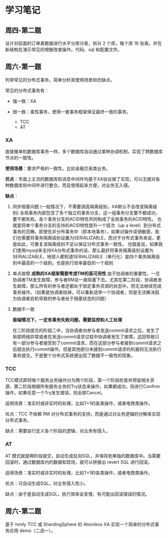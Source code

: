 # 学习笔记

## 周四-第二题

设计对前面的订单表数据进行水平分库分表，拆分 2 个库，每个库 16 张表。并在新结构在演示常见的增删改查操作。代码、sql 和配置文件。



## 周六-第一题

列举常见的分布式事务，简单分析其使用场景和优缺点。

常见的分布式事务有：

- 强一致：XA

- 弱一致：柔性事务，使用一套事务框架保证最终一致的事务。
  - TCC
  - AT

### XA

直接像单机数据库事务一样，多个数据库自动通过某种协调机制，实现了跨数据库节点的一致性。

**使用场景**：要求严格的一致性，比如金融交易类业务。

**优点**：市面上主流的数据库和消息中间件均基于XA协议做了实现，可以无缝对各种数据库和中间件进行整合。而且使用起来方便，对业务无入侵。

**缺点**：

1. 同步阻塞问题 (一般情况下，不需要调高隔离级别，XA默认不会改变隔离级别)
   全局事务内部包含了多个独立的事务分支，这一组事务分支要不都成功，要不都失败。各个事务分支的ACID特性共同构成了全局事务的ACID特性。
   也就是将单个事务分支的支持的ACID特性提升一个层次（up a level）到分布式事务的范畴。即使在非分布事务中（即本地事务），如果对操作读很敏感，我们也需要将事务隔离级别设置为SERIALIZABLE，而对于分布式事务来说，更是如此，可重复读隔离级别不足以保证分布式事务一致性。
   也就是说，如果我们使用mysql来支持XA分布式事务的话，那么最好将事务隔离级别设置为SERIALIZABLE，地球人都知道SERIALIZABLE（串行化）是四个事务隔离级别中最高的一个级别，也是执行效率最低的一个级别

2. 单点故障
   **成熟的XA框架需要考虑TM的高可用性**
   由于协调者的重要性，一旦协调者TM发生故障，参与者RM会一直阻塞下去。尤其在第二阶段，协调者发生故障，那么所有的参与者还都处于锁定事务资源的状态中，而无法继续完成事务操作。（如果是协调者挂掉，可以重新选举一个协调者，但是无法解决因为协调者宕机导致的参与者处于阻塞状态的问题）

3. 数据不一致

   **极端情况下，一定有事务失败问题，需要监控和人工处理**

   在二阶段提交的阶段二中，当协调者向参与者发送commit请求之后，发生了局部网络异常或者在发送commit请求过程中协调者发生了故障，这回导致只有一部分参与者接受到了commit请求。而在这部分参与者接到commit请求之后就会执行commit操作。但是其他部分未接到commit请求的机器则无法执行事务提交。于是整个分布式系统便出现了数据不一致性的现象。



### TCC

TCC模式即将每个服务业务操作分为两个阶段，第一个阶段检查并预留相关资源，第二阶段根据所有服务业务的Try状态来操作，如果都成功，则进行Confirm操作，如果任意一个Try发生错误，则全部Cancel。

适用场景：准实时或非实时的处理，比如T+1的各类操作，或者电商类操作。

优点：TCC 不依赖 RM 对分布式事务的支持，而是通过对业务逻辑的分解来实现分布式事务。

缺点：需要自行定义各个阶段的逻辑，对业务有侵入。



### AT

AT 模式就是两阶段提交，自动生成反向SQL，并保存到单独的数据库中。当需要回滚时，通过数据库内的数据和现场，就可以拼接出 revert SQL 进行回滚。

适用场景：准实时或非实时的处理，比如T+1的各类操作，或者电商类操作。

优点：可自动生成SQL，对业务侵入性小。

缺点：由于是自动生成SQL，执行效率会变慢，有可能出回滚错误的情况。



## 周六-第二题

基于 hmily TCC 或 ShardingSphere 的 Atomikos XA 实现一个简单的分布式事务应用 demo（二选一）。
